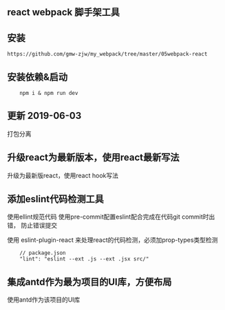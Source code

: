 ## react webpack 脚手架工具

## 安装 
```
https://github.com/gmw-zjw/my_webpack/tree/master/05webpack-react
```
## 安装依赖&启动

```
    npm i & npm run dev
```

## 更新 2019-06-03

打包分离

## 升级react为最新版本，使用react最新写法

升级为最新版react，使用react hook写法

## 添加eslint代码检测工具

使用ellint规范代码
使用pre-commit配置eslint配合完成在代码git commit时出错， 防止错误提交

使用 eslint-plugin-react 来处理react的代码检测，必须加prop-types类型检测

```
    // package.json
    "lint": "eslint --ext .js --ext .jsx src/"
```

## 集成antd作为最为项目的UI库，方便布局
使用antd作为该项目的UI库
